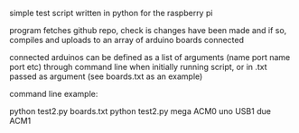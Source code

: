 simple test script written in python for the raspberry pi

program fetches github repo, check is changes have been made and if so, compiles and uploads to an array of arduino boards connected

connected arduinos can be defined as a list of arguments (name port name port etc) through command line when initially running script, or in .txt passed as argument (see boards.txt as an example)


command line example:

python test2.py boards.txt
python test2.py mega ACM0 uno USB1 due ACM1
